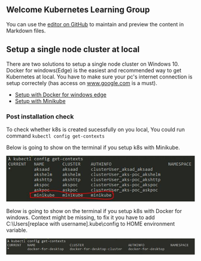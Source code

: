 ## Welcome Kubernetes Learning Group

You can use the [editor on GitHub](https://github.com/HK-Zhang/K8s-Guideline/edit/gh-pages/README.md) to maintain and preview the content in Markdown files.

## Setup a single node cluster at local
There are two solutions to setup a single node cluster on Windows 10. Docker for windows(Edge) is the easiest and recommended way to get Kubernetes at local. You have to make sure your pc's internet connection is setup correctely (has access on www.google.com is a must).
* [Setup with Docker for windows edge](https://www.hanselman.com/blog/HowToSetUpKubernetesOnWindows10WithDockerForWindowsAndRunASPNETCore.aspx)
* [Setup with Minikube](https://medium.com/@JockDaRock/minikube-on-windows-10-with-hyper-v-6ef0f4dc158c)

### Post installation check

To check whether k8s is created sucessfully on you local, You could run command `kubectl config get-contexts`

Below is going to show on the terminal if you setup k8s with Minikube.

![minikube context](/images/minikube.JPG)

Below is going to show on the terminal if you setup k8s with Docker for windows. Context might be missing, to fix it you have to add C:\Users\[replace with username]\.kube\config to HOME environment variable.

![docker context](/images/dockerkube.jpg)
